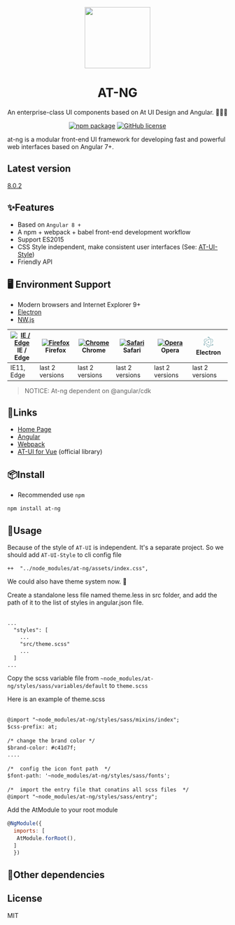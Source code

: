 <p align="center">
  <a style="text-align: center" href="https://at.aotu.io/">
  <img style="max-width:100%; display: inline-block!important; vertical-align: middle;" width=150 height=140 src="http://storage.360buyimg.com/mtd/home/logo-at1502718221686.svg">
  </a>
</p>

<h1 align="center">
AT-NG
</h1>

<div align="center">

An enterprise-class UI components based on At UI Design and Angular. 🚀🚀🚀

[![npm package](https://img.shields.io/badge/version-8.0.2-green.svg)](https://www.npmjs.org/package/at-ng)
[![GitHub license](https://img.shields.io/github/license/mashape/apistatus.svg?style=flat-square)](https://github.com/NG-ZORRO/ng-zorro-antd/blob/master/LICENSE)

</div>
at-ng is a modular front-end UI framework for developing fast and powerful web interfaces based on Angular 7+.


## Latest version

[8.0.2 ](http://ng-at.thunderjava.com/)


## ✨Features

- Based on `Angular 8 +`
- A npm + webpack + babel front-end development workflow
- Support ES2015
- CSS Style independent, make consistent user interfaces (See: [AT-UI-Style](https://github.com/at-ui/at-ui-style))
- Friendly API

## 🖥 Environment Support

- Modern browsers and Internet Explorer 9+
- [Electron](http://electron.atom.io/)
- [NW.js](http://nwjs.io)

| [<img src="https://raw.githubusercontent.com/alrra/browser-logos/master/src/edge/edge_48x48.png" alt="IE / Edge" width="24px" height="24px" />](http://godban.github.io/browsers-support-badges/)</br>IE / Edge | [<img src="https://raw.githubusercontent.com/alrra/browser-logos/master/src/firefox/firefox_48x48.png" alt="Firefox" width="24px" height="24px" />](http://godban.github.io/browsers-support-badges/)</br>Firefox | [<img src="https://raw.githubusercontent.com/alrra/browser-logos/master/src/chrome/chrome_48x48.png" alt="Chrome" width="24px" height="24px" />](http://godban.github.io/browsers-support-badges/)</br>Chrome | [<img src="https://raw.githubusercontent.com/alrra/browser-logos/master/src/safari/safari_48x48.png" alt="Safari" width="24px" height="24px" />](http://godban.github.io/browsers-support-badges/)</br>Safari | [<img src="https://raw.githubusercontent.com/alrra/browser-logos/master/src/opera/opera_48x48.png" alt="Opera" width="24px" height="24px" />](http://godban.github.io/browsers-support-badges/)</br>Opera | [<img src="https://raw.githubusercontent.com/alrra/browser-logos/master/src/electron/electron_48x48.png" alt="Electron" width="24px" height="24px" />](http://godban.github.io/browsers-support-badges/)</br>Electron |
| --------- | --------- | --------- | --------- | --------- | --------- |
| IE11, Edge | last 2 versions | last 2 versions | last 2 versions | last 2 versions | last 2 versions

> NOTICE: At-ng dependent on @angular/cdk 

## 🔗Links

- [Home Page](http://ng-at.thunderjava.com)
- [Angular](https://angular.io/)
- [Webpack](https://webpack.js.org/)
- [AT-UI for Vue](https://github.com/AT-UI/at-ui) (official library)

## 📦Install

- Recommended use `npm`

```bash
npm install at-ng
```


## 🔨Usage

Because of the style of `AT-UI` is independent. It's a separate project. So we should add `AT-UI-Style` to
cli config file

```
++  "../node_modules/at-ng/assets/index.css",
```

We could also have theme system now. 🎨 

Create a standalone less file named theme.less in src folder, and add the path of it to the list of styles in angular.json file.

```

...
  "styles": [
    ...
    "src/theme.scss"
    ...
  ]
...

```

Copy the scss variable file from `~node_modules/at-ng/styles/sass/variables/default` to `theme.scss`

Here is an example of theme.scss

```

@import "~node_modules/at-ng/styles/sass/mixins/index";
$css-prefix: at;

/* change the brand color */
$brand-color: #c41d7f;
....

/*  config the icon font path  */
$font-path: '~node_modules/at-ng/styles/sass/fonts';

/*  import the entry file that conatins all scss files  */
@import "~node_modules/at-ng/styles/sass/entry";

```

Add the AtModule to your root module

```js
@NgModule({
  imports: [
   AtModule.forRoot(),
  ]
  })
```


## 💉Other dependencies




## License

MIT


